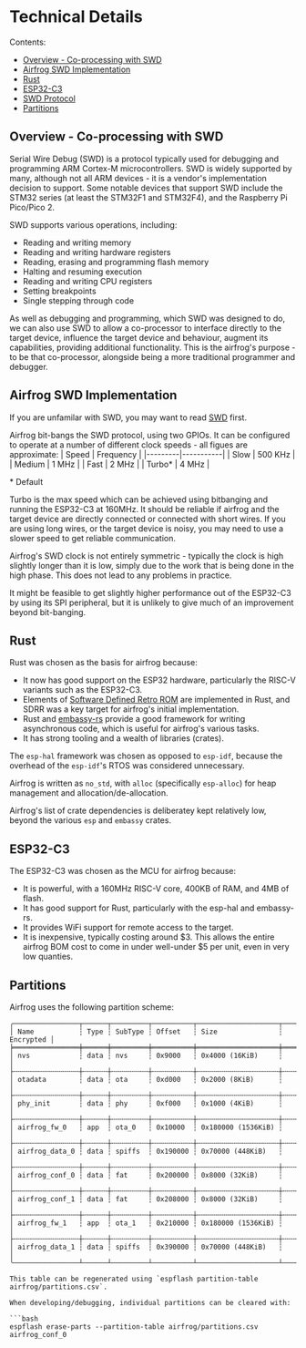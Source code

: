 # Technical Details

Contents:

- [Overview - Co-processing with SWD](#overview---co-processing-with-swd)
- [Airfrog SWD Implementation](#airfrog-swd-implementation)
- [Rust](#rust)
- [ESP32-C3](#esp32-c3)
- [SWD Protocol](#swd-protocol)
- [Partitions](#partitions)

## Overview - Co-processing with SWD

Serial Wire Debug (SWD) is a protocol typically used for debugging and programming ARM Cortex-M microcontrollers.  SWD is widely supported by many, although not all ARM devices - it is a vendor's implementation decision to support.  Some notable devices that support SWD include the STM32 series (at least the STM32F1 and STM32F4), and the Raspberry Pi Pico/Pico 2.

SWD supports various operations, including:
- Reading and writing memory
- Reading and writing hardware registers
- Reading, erasing and programming flash memory
- Halting and resuming execution
- Reading and writing CPU registers
- Setting breakpoints
- Single stepping through code

As well as debugging and programming, which SWD was designed to do, we can also use SWD to allow a co-processor to interface directly to the target device, influence the target device and behaviour, augment its capabilities, providing additional functionality.  This is the airfrog's purpose - to be that co-processor, alongside being a more traditional programmer and debugger.

## Airfrog SWD Implementation

If you are unfamilar with SWD, you may want to read [SWD](./SWD.md) first.

Airfrog bit-bangs the SWD protocol, using two GPIOs.  It can be configured to operate at a number of different clock speeds - all figues are approximate:
| Speed   | Frequency |
|---------|-----------|
| Slow    | 500 KHz   |
| Medium  | 1 MHz     |
| Fast    | 2 MHz     |
| Turbo*  | 4 MHz     |

\* Default

Turbo is the max speed which can be achieved using bitbanging and running the ESP32-C3 at 160MHz.  It should be reliable if airfrog and the target device are directly connected or connected with short wires.  If you are using long wires, or the target device is noisy, you may need to use a slower speed to get reliable communication.

Airfrog's SWD clock is not entirely symmetric - typically the clock is high slightly longer than it is low, simply due to the work that is being done in the high phase.  This does not lead to any problems in practice.

It might be feasible to get slightly higher performance out of the ESP32-C3 by using its SPI peripheral, but it is unlikely to give much of an improvement beyond bit-banging.

## Rust

Rust was chosen as the basis for airfrog because:
- It now has good support on the ESP32 hardware, particularly the RISC-V variants such as the ESP32-C3.
- Elements of [Software Defined Retro ROM](https://piers.rocks/u/sdrr) are implemented in Rust, and SDRR was a key target for airfrog's initial implementation.
- Rust and [embassy-rs](embassy.rs) provide a good framework for writing asynchronous code, which is useful for airfrog's various tasks.
- It has strong tooling and a wealth of libraries (crates).

The `esp-hal` framework was chosen as opposed to `esp-idf`, because the overhead of the `esp-idf`'s RTOS was considered unnecessary.

Airfrog is written as `no_std`, with `alloc` (specifically `esp-alloc`) for heap management and allocation/de-allocation.

Airfrog's list of crate dependencies is deliberatey kept relatively low, beyond the various `esp` and `embassy` crates.

## ESP32-C3

The ESP32-C3 was chosen as the MCU for airfrog because:
- It is powerful, with a 160MHz RISC-V core, 400KB of RAM, and 4MB of flash.
- It has good support for Rust, particularly with the esp-hal and embassy-rs.
- It provides WiFi support for remote access to the target.
- It is inexpensive, typically costing around $3.  This allows the entire airfrog BOM cost to come in under well-under $5 per unit, even in very low quanties.

## Partitions

Airfrog uses the following partition scheme:

```ascii
╭────────────────┬──────┬─────────┬──────────┬────────────────────┬───────────╮
│ Name           ┆ Type ┆ SubType ┆ Offset   ┆ Size               ┆ Encrypted │
╞════════════════╪══════╪═════════╪══════════╪════════════════════╪═══════════╡
│ nvs            ┆ data ┆ nvs     ┆ 0x9000   ┆ 0x4000 (16KiB)     ┆           │
├╌╌╌╌╌╌╌╌╌╌╌╌╌╌╌╌┼╌╌╌╌╌╌┼╌╌╌╌╌╌╌╌╌┼╌╌╌╌╌╌╌╌╌╌┼╌╌╌╌╌╌╌╌╌╌╌╌╌╌╌╌╌╌╌╌┼╌╌╌╌╌╌╌╌╌╌╌┤
│ otadata        ┆ data ┆ ota     ┆ 0xd000   ┆ 0x2000 (8KiB)      ┆           │
├╌╌╌╌╌╌╌╌╌╌╌╌╌╌╌╌┼╌╌╌╌╌╌┼╌╌╌╌╌╌╌╌╌┼╌╌╌╌╌╌╌╌╌╌┼╌╌╌╌╌╌╌╌╌╌╌╌╌╌╌╌╌╌╌╌┼╌╌╌╌╌╌╌╌╌╌╌┤
│ phy_init       ┆ data ┆ phy     ┆ 0xf000   ┆ 0x1000 (4KiB)      ┆           │
├╌╌╌╌╌╌╌╌╌╌╌╌╌╌╌╌┼╌╌╌╌╌╌┼╌╌╌╌╌╌╌╌╌┼╌╌╌╌╌╌╌╌╌╌┼╌╌╌╌╌╌╌╌╌╌╌╌╌╌╌╌╌╌╌╌┼╌╌╌╌╌╌╌╌╌╌╌┤
│ airfrog_fw_0   ┆ app  ┆ ota_0   ┆ 0x10000  ┆ 0x180000 (1536KiB) ┆           │
├╌╌╌╌╌╌╌╌╌╌╌╌╌╌╌╌┼╌╌╌╌╌╌┼╌╌╌╌╌╌╌╌╌┼╌╌╌╌╌╌╌╌╌╌┼╌╌╌╌╌╌╌╌╌╌╌╌╌╌╌╌╌╌╌╌┼╌╌╌╌╌╌╌╌╌╌╌┤
│ airfrog_data_0 ┆ data ┆ spiffs  ┆ 0x190000 ┆ 0x70000 (448KiB)   ┆           │
├╌╌╌╌╌╌╌╌╌╌╌╌╌╌╌╌┼╌╌╌╌╌╌┼╌╌╌╌╌╌╌╌╌┼╌╌╌╌╌╌╌╌╌╌┼╌╌╌╌╌╌╌╌╌╌╌╌╌╌╌╌╌╌╌╌┼╌╌╌╌╌╌╌╌╌╌╌┤
│ airfrog_conf_0 ┆ data ┆ fat     ┆ 0x200000 ┆ 0x8000 (32KiB)     ┆           │
├╌╌╌╌╌╌╌╌╌╌╌╌╌╌╌╌┼╌╌╌╌╌╌┼╌╌╌╌╌╌╌╌╌┼╌╌╌╌╌╌╌╌╌╌┼╌╌╌╌╌╌╌╌╌╌╌╌╌╌╌╌╌╌╌╌┼╌╌╌╌╌╌╌╌╌╌╌┤
│ airfrog_conf_1 ┆ data ┆ fat     ┆ 0x208000 ┆ 0x8000 (32KiB)     ┆           │
├╌╌╌╌╌╌╌╌╌╌╌╌╌╌╌╌┼╌╌╌╌╌╌┼╌╌╌╌╌╌╌╌╌┼╌╌╌╌╌╌╌╌╌╌┼╌╌╌╌╌╌╌╌╌╌╌╌╌╌╌╌╌╌╌╌┼╌╌╌╌╌╌╌╌╌╌╌┤
│ airfrog_fw_1   ┆ app  ┆ ota_1   ┆ 0x210000 ┆ 0x180000 (1536KiB) ┆           │
├╌╌╌╌╌╌╌╌╌╌╌╌╌╌╌╌┼╌╌╌╌╌╌┼╌╌╌╌╌╌╌╌╌┼╌╌╌╌╌╌╌╌╌╌┼╌╌╌╌╌╌╌╌╌╌╌╌╌╌╌╌╌╌╌╌┼╌╌╌╌╌╌╌╌╌╌╌┤
│ airfrog_data_1 ┆ data ┆ spiffs  ┆ 0x390000 ┆ 0x70000 (448KiB)   ┆           │
╰────────────────┴──────┴─────────┴──────────┴────────────────────┴───────────╯

This table can be regenerated using `espflash partition-table airfrog/partitions.csv`.

When developing/debugging, individual partitions can be cleared with:

```bash
espflash erase-parts --partition-table airfrog/partitions.csv airfrog_conf_0
```